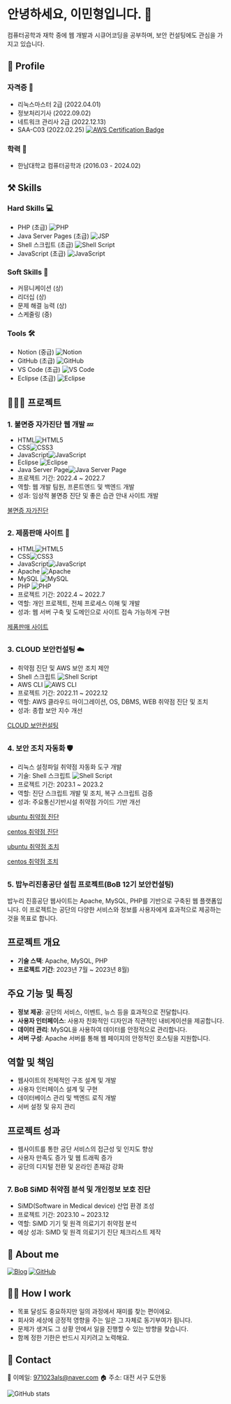 # 안녕하세요, 이민형입니다. 👋

컴퓨터공학과 재학 중에 웹 개발과 시큐어코딩을 공부하며, 보안 컨설팅에도 관심을 가지고 있습니다.

## 🔎 Profile

### 자격증 📜
- 리눅스마스터 2급 (2022.04.01)
- 정보처리기사 (2022.09.02)
- 네트워크 관리사 2급 (2022.12.13)
- SAA-C03 (2022.02.25) [![AWS Certification Badge](https://img.shields.io/badge/AWS-Certification-blue)](https://www.credly.com/badges/9040d238-7e1d-4663-8a91-2c5319368d50/public_url)

### 학력 🏫
- 한남대학교 컴퓨터공학과 (2016.03 - 2024.02)

## ⚒️ Skills

### Hard Skills 💻
- PHP (초급) ![PHP](https://img.shields.io/badge/-PHP-777BB4?style=flat&logo=php&logoColor=white)
- Java Server Pages (초급) ![JSP](https://img.shields.io/badge/-JSP-007396?style=flat&logo=java&logoColor=white)
- Shell 스크립트 (초급) ![Shell Script](https://img.shields.io/badge/-Shell%20Script-4EAA25?style=flat&logo=gnu-bash&logoColor=white)
- JavaScript (초급) ![JavaScript](https://img.shields.io/badge/-JavaScript-F7DF1E?style=flat&logo=javascript&logoColor=black)

### Soft Skills 🌟
- 커뮤니케이션 (상)
- 리더십 (상)
- 문제 해결 능력 (상)
- 스케줄링 (중)

### Tools 🛠️
- Notion (중급) ![Notion](https://img.shields.io/badge/-Notion-black?style=flat&logo=notion&logoColor=white)
- GitHub (초급) ![GitHub](https://img.shields.io/badge/-GitHub-181717?style=flat&logo=github)
- VS Code (초급) ![VS Code](https://img.shields.io/badge/-VS%20Code-007ACC?style=flat&logo=visual-studio-code&logoColor=white)
- Eclipse (초급) ![Eclipse](https://img.shields.io/badge/-Eclipse-2C2255?style=flat&logo=eclipse&logoColor=white)


## 👩🏻‍💻 프로젝트

### 1. 불면증 자가진단 웹 개발 💤
- HTML![HTML5](https://img.shields.io/badge/-HTML5-E34F26?style=flat&logo=html5&logoColor=white)
- CSS![CSS3](https://img.shields.io/badge/-CSS3-1572B6?style=flat&logo=css3&logoColor=white)
- JavaScript![JavaScript](https://img.shields.io/badge/-JavaScript-F7DF1E?style=flat&logo=javascript&logoColor=black)
- Eclipse ![Eclipse](https://img.shields.io/badge/-Eclipse-2C2255?style=flat&logo=eclipse&logoColor=white)
- Java Server Page![Java Server Page](https://img.shields.io/badge/-Java%20Server%20Page-007396?style=flat&logo=java&logoColor=white)
- 프로젝트 기간: 2022.4 ~ 2022.7
- 역할: 웹 개발 팀원, 프론트엔드 및 백엔드 개발
- 성과: 임상적 불면증 진단 및 좋은 습관 안내 사이트 개발

[불면증 자가진단](https://github.com/971023als/jsp)

##

### 2. 제품판매 사이트 🛒
- HTML![HTML5](https://img.shields.io/badge/-HTML5-E34F26?style=flat&logo=html5&logoColor=white)
- CSS![CSS3](https://img.shields.io/badge/-CSS3-1572B6?style=flat&logo=css3&logoColor=white)
- JavaScript![JavaScript](https://img.shields.io/badge/-JavaScript-F7DF1E?style=flat&logo=javascript&logoColor=black)
- Apache ![Apache](https://img.shields.io/badge/-Apache-D22128?style=flat&logo=apache&logoColor=white)
- MySQL ![MySQL](https://img.shields.io/badge/-MySQL-4479A1?style=flat&logo=mysql&logoColor=white)
- PHP ![PHP](https://img.shields.io/badge/-PHP-777BB4?style=flat&logo=php&logoColor=white)
- 프로젝트 기간: 2022.4 ~ 2022.7
- 역할: 개인 프로젝트, 전체 프로세스 이해 및 개발
- 성과: 웹 서버 구축 및 도메인으로 사이트 접속 가능하게 구현

[제품판매 사이트](https://github.com/971023als/oldphp)

##

### 3. CLOUD 보안컨설팅 ☁️
- 취약점 진단 및 AWS 보안 조치 제안
- Shell 스크립트 ![Shell Script](https://img.shields.io/badge/-Shell%20Script-4EAA25?style=flat&logo=gnu-bash&logoColor=white)
- AWS CLI ![AWS CLI](https://img.shields.io/badge/-AWS%20CLI-FF9900?style=flat&logo=amazonaws&logoColor=white)
- 프로젝트 기간: 2022.11 ~ 2022.12
- 역할: AWS 클라우드 마이그레이션, OS, DBMS, WEB 취약점 진단 및 조치
- 성과: 종합 보안 지수 개선

[CLOUD 보안컨설팅](https://github.com/971023als/php)

##

### 4. 보안 조치 자동화 🛡️
- 리눅스 설정파일 취약점 자동화 도구 개발
- 기술: Shell 스크립트 ![Shell Script](https://img.shields.io/badge/-Shell%20Script-4EAA25?style=flat&logo=gnu-bash&logoColor=white)
- 프로젝트 기간: 2023.1 ~ 2023.2
- 역할: 진단 스크립트 개발 및 조치, 복구 스크립트 검증
- 성과: 주요통신기반시설 취약점 가이드 기반 개선

[ubuntu 취약점 진단](https://github.com/971023als/ubunut-vul)

[centos 취약점 진단](https://github.com/971023als/centos-vul)

[ubuntu 취약점 조치](https://github.com/971023als/ubud)

[centos 취약점 조치](https://github.com/971023als/ced)  

## 

### 5. 밥누리진흥공단 설립 프로젝트(BoB 12기 보안컨설팅)

밥누리 진흥공단 웹사이트는 Apache, MySQL, PHP를 기반으로 구축된 웹 플랫폼입니다. 이 프로젝트는 공단의 다양한 서비스와 정보를 사용자에게 효과적으로 제공하는 것을 목표로 합니다.

## 프로젝트 개요

- **기술 스택**: Apache, MySQL, PHP
- **프로젝트 기간**: 2023년 7월 ~ 2023년 8월)

## 주요 기능 및 특징

- **정보 제공**: 공단의 서비스, 이벤트, 뉴스 등을 효과적으로 전달합니다.
- **사용자 인터페이스**: 사용자 친화적인 디자인과 직관적인 내비게이션을 제공합니다.
- **데이터 관리**: MySQL을 사용하여 데이터를 안정적으로 관리합니다.
- **서버 구성**: Apache 서버를 통해 웹 페이지의 안정적인 호스팅을 지원합니다.

## 역할 및 책임

- 웹사이트의 전체적인 구조 설계 및 개발
- 사용자 인터페이스 설계 및 구현
- 데이터베이스 관리 및 백엔드 로직 개발
- 서버 설정 및 유지 관리

## 프로젝트 성과

- 웹사이트를 통한 공단 서비스의 접근성 및 인지도 향상
- 사용자 만족도 증가 및 웹 트래픽 증가
- 공단의 디지털 전환 및 온라인 존재감 강화

##





##

### 7. BoB SiMD 취약점 분석 및 개인정보 보호 진단
- SiMD(Software in Medical device) 산업 환경 조성
- 프로젝트 기간: 2023.10 ~ 2023.12
- 역할: SiMD 기기 및 원격 의료기기 취약점 분석
- 예상 성과: SiMD 및 원격 의료기기 진단 체크리스트 제작

## 💫 About me

[![Blog](https://img.shields.io/badge/티스토리-보안%20직무%20포트폴리오-blue)](https://59lee.tistory.com/?page=3)
[![GitHub](https://img.shields.io/badge/GitHub-971023als-lightgrey?style=flat&logo=github)](https://github.com/971023als)

## 🙋🏻 How I work

- 목표 달성도 중요하지만 일의 과정에서 재미를 찾는 편이에요.
- 회사와 세상에 긍정적 영향을 주는 일은 그 자체로 동기부여가 됩니다.
- 문제가 생겨도 그 상황 안에서 일을 진행할 수 있는 방향을 찾습니다.
- 함께 정한 기한은 반드시 지키려고 노력해요.

## 👋 Contact

📧 이메일: [971023als@naver.com](mailto:971023als@naver.com)
🏠 주소: 대전 서구 도안동


![GitHub stats](https://github-readme-stats.vercel.app/api?username=971023als&show_icons=true&theme=omni)

